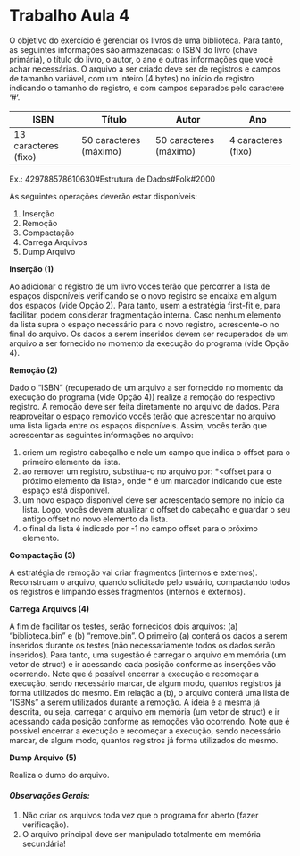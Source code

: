 # Trabalho Aula 4

O objetivo do exercício é gerenciar os livros de uma biblioteca. Para tanto, as seguintes informações são
armazenadas: o ISBN do livro (chave primária), o título do livro, o autor, o ano e outras informações que você
achar necessárias. O arquivo a ser criado deve ser de registros e campos de tamanho variável, com um inteiro
(4 bytes) no início do registro indicando o tamanho do registro, e com campos separados pelo caractere ‘#’.

| ISBN | Título | Autor | Ano |
| ---- | ------ | ----- | --- |
| 13 caracteres (fixo) | 50 caracteres (máximo) | 50 caracteres (máximo) | 4 caracteres (fixo) |

Ex.: 429788578610630#Estrutura de Dados#Folk#2000

As seguintes operações deverão estar disponíveis:
1. Inserção
2. Remoção
3. Compactação
4. Carrega Arquivos
5. Dump Arquivo

__Inserção (1)__

Ao adicionar o registro de um livro vocês terão que percorrer a lista de espaços disponíveis verificando se o
novo registro se encaixa em algum dos espaços (vide Opção 2). Para tanto, usem a estratégia first-fit e, para
facilitar, podem considerar fragmentação interna. Caso nenhum elemento da lista supra o espaço necessário
para o novo registro, acrescente-o no final do arquivo. Os dados a serem inseridos devem ser recuperados de
um arquivo a ser fornecido no momento da execução do programa (vide Opção 4).

__Remoção (2)__

Dado o “ISBN” (recuperado de um arquivo a ser fornecido no momento da execução do programa (vide Opção
4)) realize a remoção do respectivo registro. A remoção deve ser feita diretamente no arquivo de dados. Para
reaproveitar o espaço removido vocês terão que acrescentar no arquivo uma lista ligada entre os espaços
disponíveis. Assim, vocês terão que acrescentar as seguintes informações no arquivo:
1. criem um registro cabeçalho e nele um campo que indica o offset para o primeiro elemento da lista.
2. ao remover um registro, substitua-o no arquivo por: <tamanho em bytes do registro
removido>*<offset para o próximo elemento da lista>, onde * é um marcador indicando que este
espaço está disponível.
3. um novo espaço disponível deve ser acrescentado sempre no início da lista. Logo, vocês devem
atualizar o offset do cabeçalho e guardar o seu antigo offset no novo elemento da lista.
4. o final da lista é indicado por -1 no campo offset para o próximo elemento.

__Compactação (3)__

A estratégia de remoção vai criar fragmentos (internos e externos). Reconstruam o arquivo, quando solicitado
pelo usuário, compactando todos os registros e limpando esses fragmentos (internos e externos).

__Carrega Arquivos (4)__

A fim de facilitar os testes, serão fornecidos dois arquivos: (a) “biblioteca.bin” e (b) “remove.bin”. O primeiro
(a) conterá os dados a serem inseridos durante os testes (não necessariamente todos os dados serão inseridos).
Para tanto, uma sugestão é carregar o arquivo em memória (um vetor de struct) e ir acessando cada posição
conforme as inserções vão ocorrendo. Note que é possível encerrar a execução e recomeçar a execução, sendo
necessário marcar, de algum modo, quantos registros já forma utilizados do mesmo.
Em relação a (b), o arquivo conterá uma lista de “ISBNs” a serem utilizados durante a remoção. A ideia é a
mesma já descrita, ou seja, carregar o arquivo em memória (um vetor de struct) e ir acessando cada posição
conforme as remoções vão ocorrendo. Note que é possível encerrar a execução e recomeçar a execução, sendo
necessário marcar, de algum modo, quantos registros já forma utilizados do mesmo.

__Dump Arquivo (5)__

Realiza o dump do arquivo.

#### *__Observações Gerais:__*
1. Não criar os arquivos toda vez que o programa for aberto (fazer verificação). 
2. O arquivo principal deve ser manipulado totalmente em memória secundária!
